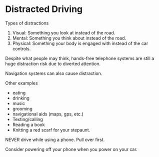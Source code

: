 # Distracted Driving


Types of distractions
1. Visual: Something you look at instead of the road.
2. Mental: Something you think about instead of the road.
3. Physical: Something your body is engaged with instead of the car controls. 

Despite what people may think, hands-free telephone systems are still a huge distraction risk due to diverted attention.

Navigation systems can also cause distraction.

Other examples
* eating
* drinking
* music
* grooming
* navigational aids (maps, gps, etc.)
* Texting/calling
* Reading a book
* Knitting a red scarf for your stepaunt.

NEVER drive while using a phone. Pull over first.

Consider powering off your phone when you power on your car.



